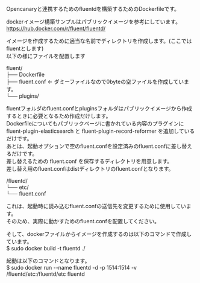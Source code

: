 Opencanaryと連携するためのfluentdを構築するためのDockerfileです。

dockerイメージ構築サンプルはパブリックイメージを参考にしています。https://hub.docker.com/r/fluent/fluentd/   

イメージを作成するために適当な名前でディレクトリを作成します。(ここではfluentとします)  
以下の様にファイルを配置します

 fluent/  
 ├── Dockerfile  
 ├── fluent.conf <- ダミーファイルなので0byteの空ファイルを作成しています。  
 └── plugins/  

fluentフォルダのfluent.confとpluginsフォルダはパブリックイメージから作成するときに必要となるため作成だけします。  
Dockerfileについてもパブリックページに書かれている内容のプラグインに fluent-plugin-elasticsearch と fluent-plugin-record-reformer を追加しているだけです。  
あとは、起動オプションで空のfluent.confを設定済みのfluent.confに差し替えるだけです。  
差し替えるための fluent.conf を保存するディレクトリを用意します。  
差し替え用のfluent.confはdistディレクトリのfluent.confとなります。  
 
 /fluentd/  
 └── etc/  
     └── fluent.conf  

これは、起動時に読み込むfluent.confの送信先を変更するために使用しています。  
そのため、実際に動かすためのfluent.confを配置してください。  

そして、dockerファイルからイメージを作成するのは以下のコマンドで作成しています。  
$ sudo docker build -t fluentd ./  

起動は以下のコマンドとなります。  
$ sudo docker run --name fluentd -d -p 1514:1514 -v /fluentd/etc:/fluentd/etc fluentd

